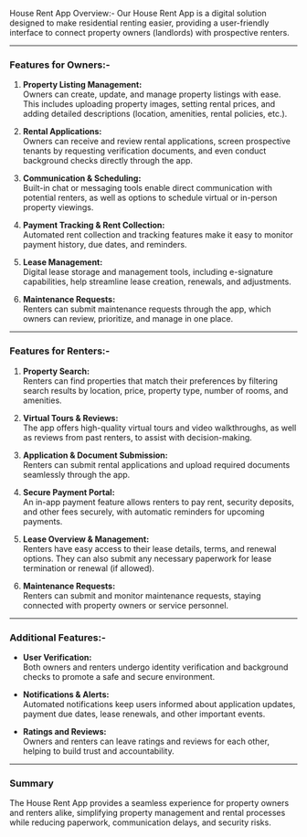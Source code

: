 House Rent App Overview:-
     Our House Rent App is a digital solution designed to make residential renting easier, providing a user-friendly interface to connect property owners (landlords) with prospective renters.

----------

### Features for Owners:-

1. **Property Listing Management:**  
   Owners can create, update, and manage property listings with ease. This includes uploading property images, setting rental prices, and adding detailed descriptions (location, amenities, rental policies, etc.).

2. **Rental Applications:**  
   Owners can receive and review rental applications, screen prospective tenants by requesting verification documents, and even conduct background checks directly through the app.

3. **Communication & Scheduling:**  
   Built-in chat or messaging tools enable direct communication with potential renters, as well as options to schedule virtual or in-person property viewings.

4. **Payment Tracking & Rent Collection:**  
   Automated rent collection and tracking features make it easy to monitor payment history, due dates, and reminders.

5. **Lease Management:**  
   Digital lease storage and management tools, including e-signature capabilities, help streamline lease creation, renewals, and adjustments.

6. **Maintenance Requests:**  
   Renters can submit maintenance requests through the app, which owners can review, prioritize, and manage in one place.

----------

### Features for Renters:-

1. **Property Search:**  
   Renters can find properties that match their preferences by filtering search results by location, price, property type, number of rooms, and amenities.

2. **Virtual Tours & Reviews:**  
   The app offers high-quality virtual tours and video walkthroughs, as well as reviews from past renters, to assist with decision-making.

3. **Application & Document Submission:**  
   Renters can submit rental applications and upload required documents seamlessly through the app.

4. **Secure Payment Portal:**  
   An in-app payment feature allows renters to pay rent, security deposits, and other fees securely, with automatic reminders for upcoming payments.

5. **Lease Overview & Management:**  
   Renters have easy access to their lease details, terms, and renewal options. They can also submit any necessary paperwork for lease termination or renewal (if allowed).

6. **Maintenance Requests:**  
   Renters can submit and monitor maintenance requests, staying connected with property owners or service personnel.

---

 ### Additional Features:-

- **User Verification:**  
  Both owners and renters undergo identity verification and background checks to promote a safe and secure environment.

- **Notifications & Alerts:**  
  Automated notifications keep users informed about application updates, payment due dates, lease renewals, and other important events.

- **Ratings and Reviews:**  
  Owners and renters can leave ratings and reviews for each other, helping to build trust and accountability.

---

### Summary
The House Rent App provides a seamless experience for property owners and renters alike, simplifying property management and rental processes while reducing paperwork, communication delays, and security risks.
